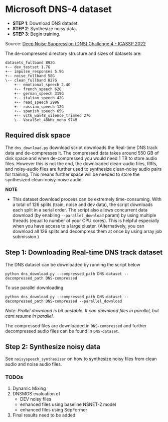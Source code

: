 # **Microsoft DNS-4 dataset**
- **STEP 1**: Download DNS dataset.
- **STEP 2**: Synthesize noisy data.
- **STEP 3**: Begin training.

Source: [Deep Noise Suppression (DNS) Challenge 4 - ICASSP 2022](https://github.com/microsoft/DNS-Challenge)


The de-compressed directory structure and sizes of datasets are:
```
datasets_fullband 892G
+-- dev_testset 1.7G
+-- impulse_responses 5.9G
+-- noise_fullband 58G
\-- clean_fullband 827G
    +-- emotional_speech 2.4G
    +-- french_speech 62G
    +-- german_speech 319G
    +-- italian_speech 42G
    +-- read_speech 299G
    +-- russian_speech 12G
    +-- spanish_speech 65G
    +-- vctk_wav48_silence_trimmed 27G
    \-- VocalSet_48kHz_mono 974M
```

## Required disk space
The `dns_download.py` download script downloads the Real-time DNS track data and de-compresses it. The compressed data takes around 550 GB of disk space and when de-compressed you would need 1 TB to store audio files.
However this is not the end, the downloaded clean-audio files, RIRs, and noisy-audio files are further used to synthesize clean-noisy audio pairs for training. This means further space will be needed to store the synthesized clean-noisy-noise audio.

**NOTE**
- This dataset download process can be extremely time-consuming. With a total of 126 splits (train, noise and dev data), the script downloads each split in a serial order. The script also allows concurrent data download (by enabling `--parallel_download` param) by using multiple threads (equal to number of your CPU cores). This is helpful especially when you have access to a large cluster. (Alternatively, you can download all 126 splits and decompress them at once by using array job submission.)

## Step 1: **Downloading Real-time DNS track dataset**
The DNS dataset can be downloaded by running the script below
```
python dns_download.py --compressed_path DNS-dataset --decompressed_path DNS-compressed
```
To use parallel downloading 
```
python dns_download.py --compressed_path DNS-dataset --decompressed_path DNS-compressed --parallel_download
```
*Note: Prallel download is bit unstable. It can download files in parallel, but cant resume in parallel.*

The compressed files are downloaded in `DNS-compressed` and further decompressed audio files can be found in `DNS-dataset`.

## Step 2: **Synthesize noisy data**
See `noisyspeech_synthesizer` on how to synthesize noisy files from clean audio and noise audio files.

### TODOs
1. Dynamic Mixing
2. DNSMOS evaluation of
    - DEV noisy files
    - enhanced files using baseline NSNET-2 model
    - enhanced files using SepFormer
3. Final results need to be added.
